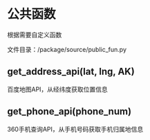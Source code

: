 # 公共函数

根据需要自定义函数

文件目录：/package/source/public_fun.py

## get_address_api(lat, lng, AK)
百度地图API，从经纬度获取位置信息

## get_phone_api(phone_num)
360手机查询API，从手机号码获取手机归属地信息
